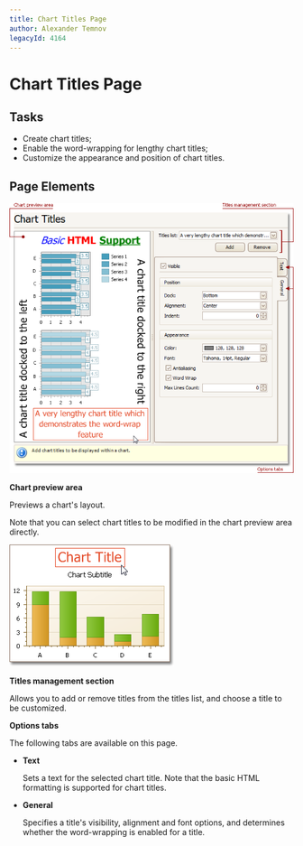 ```yaml
---
title: Chart Titles Page
author: Alexander Temnov
legacyId: 4164
---
```

# Chart Titles Page
## Tasks
* Create chart titles;
* Enable the word-wrapping for lengthy chart titles;
* Customize the appearance and position of chart titles.

## Page Elements
![ChartWizard_ChartTitlesPage](../../../images/img7237.png)

**Chart preview area**

Previews a chart's layout.

Note that you can select chart titles to be modified in the chart preview area directly.

![ChartWizard_9a](../../../images/img7412.png)

**Titles management section**

Allows you to add or remove titles from the titles list, and choose a title to be customized.

**Options tabs**

The following tabs are available on this page.
* **Text**
	
	Sets a text for the selected chart title. Note that the basic HTML formatting is supported for chart titles.
* **General**
	
	Specifies a title's visibility, alignment and font options, and determines whether the word-wrapping is enabled for a title.